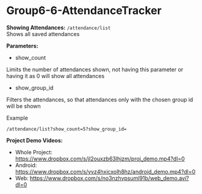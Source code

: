 # Group6-6-AttendanceTracker

**Showing Attendances:**
`/attendance/list`  
Shows all saved attendances

**Parameters:**

 - show_count

Limits the number of attendances shown, not having this parameter or having it as 0 will show all attendances

 - show_group_id

Filters the attendances, so that attendances only with the chosen group id will be shown

Example

    /attendance/list?show_count=5?show_group_id=
    
**Project Demo Videos:**
- Whole Project: https://www.dropbox.com/s/jl2ouxzb63lhjzm/proj_demo.mp4?dl=0
- Android: https://www.dropbox.com/s/yvz4hxicxolh8hz/android_demo.mp4?dl=0
- Web: https://www.dropbox.com/s/no3nzhvpsuml91b/web_demo.avi?dl=0
